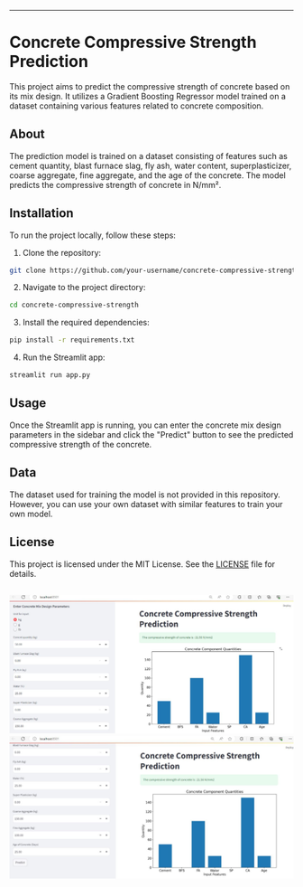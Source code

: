 
---

# Concrete Compressive Strength Prediction

This project aims to predict the compressive strength of concrete based on its mix design. It utilizes a Gradient Boosting Regressor model trained on a dataset containing various features related to concrete composition.

## About

The prediction model is trained on a dataset consisting of features such as cement quantity, blast furnace slag, fly ash, water content, superplasticizer, coarse aggregate, fine aggregate, and the age of the concrete. The model predicts the compressive strength of concrete in N/mm².

## Installation

To run the project locally, follow these steps:

1. Clone the repository:

```bash
git clone https://github.com/your-username/concrete-compressive-strength-prediction-app.git
```

2. Navigate to the project directory:

```bash
cd concrete-compressive-strength
```

3. Install the required dependencies:

```bash
pip install -r requirements.txt
```

4. Run the Streamlit app:

```bash
streamlit run app.py
```

## Usage

Once the Streamlit app is running, you can enter the concrete mix design parameters in the sidebar and click the "Predict" button to see the predicted compressive strength of the concrete.

## Data

The dataset used for training the model is not provided in this repository. However, you can use your own dataset with similar features to train your own model.

## License

This project is licensed under the MIT License. See the [LICENSE](LICENSE) file for details.

![The web app image](3.JPG) ![The web app image](4.JPG)
---

